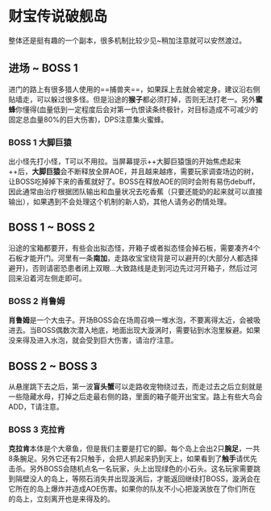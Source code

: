 # 财宝传说破舰岛

整体还是挺有趣的一个副本，很多机制比较少见~稍加注意就可以安然渡过。

## 进场 ~ BOSS 1

进门的路上有很多猎人使用的==捕兽夹==，如果踩上去就会被定身。建议<Role name="tank" /><Role name="healer" /><Role name="dps" />沿右侧贴墙走，可以躲过很多怪。但是沿途的**猴子**都必须打掉，否则无法打老一。另外**蜜蜂**你懂得(血量低到一定程度后会对第一仇恨读条终极针，对目标造成不可减少的固定总血量80%的巨大伤害)，<Role name="dps" />DPS注意集火蜜蜂。

### BOSS 1 大脚巨猿

出小怪先打小怪，T可以不用拉。当屏幕提示++大脚巨猿饿的开始焦虑起来++后，**大脚巨猿**会不断释放全屏AOE，并且越来越疼，需要玩家调查场边的树，让BOSS吃掉掉下来的香蕉就好了。BOSS在释放AOE的同时会附有易伤debuff，因此通常由<Role name="healer" />治疗根据团队输出和血量状况去吃香蕉（只要还能奶的起来就可以直接输出），如果遇到不会处理这个机制的新人奶，其他人请务必酌情处理。

## BOSS 1 ~ BOSS 2

沿途的宝箱都要开，有些会出拟态怪，开箱子或者拟态怪会掉石板，需要凑齐4个石板才能开门。河里有一条**南加**，走路收宝宝绕背是可以避开的(大部分人都选择避开)，否则请密恐患者闭上双眼…大致路线是走到河边先过河开箱子，然后过河回来沿着河左侧走即可。

### BOSS 2 肖鲁姆
**肖鲁姆**是一个大虫子。开场BOSS会在场周召唤一堆水泡，不要离得太近，会被吸进去。当BOSS偶数次潜入地底，地面出现大漩涡时，需要钻到水泡里躲避。如果没来得及进入水泡，就会受到巨大伤害，请<Role name="healer" />治疗注意。

## BOSS 2 ~ BOSS 3

从悬崖跳下去之后，第一波**盲头蟹**可以走路收宠物绕过去，而走过去之后立刻就是一些隐藏水母，打掉之后走最右侧的路，里面的箱子能开出宝宝。路上有些大鸟会ADD，<Role name="tank" />T请注意。

### BOSS 3 克拉肯
**克拉肯**本体是个大章鱼，但是我们主要是打它的脚。每个岛上会出2只**腕足**，一共8条腕足。另外它还有2只触手，会把人抓起来扔到天上，如果看到了**触手**请优先击杀。另外BOSS会随机点名一名玩家，头上出现绿色的小石头。这名玩家需要跳到隔壁没人的岛上，等陨石消失并出现漩涡后，才能返回继续打BOSS，漩涡会在它所在的岛上爆炸并造成AOE伤害。如果你的队友不小心把漩涡放在了你们所在的岛上，立刻离开也是来得及的。